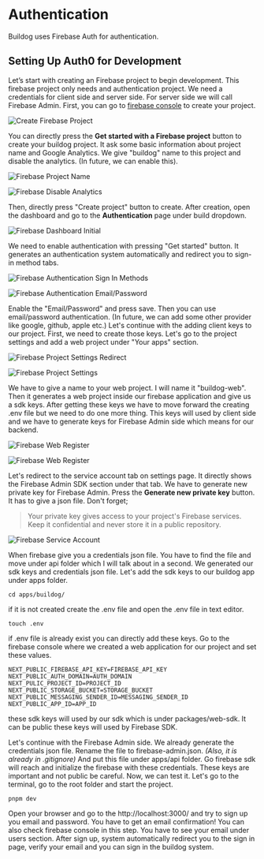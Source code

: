 # Authentication
Buildog uses Firebase Auth for authentication.

## Setting Up Auth0 for Development

Let’s start with creating an Firebase project to begin development. This firebase project only needs and authentication project.
We need a credentials for client side and server side. For server side we will call Firebase Admin.
First, you can go to [firebase console](https://console.firebase.google.com/) to create your project.

![Create Firebase Project](../../images/auth/create-firebase-project.png)

You can directly press the **Get started with a Firebase project** button to create your buildog project. It ask some basic information about project name and Google Analytics. We give "buildog" name to this project and disable the analytics. (In future, we can enable this).

![Firebase Project Name](../../images/auth/firebase-give-project-name.png)

![Firebase Disable Analytics](../../images/auth/firebase-disable-analytics.png)

Then, directly press "Create project" button to create. After creation, open the dashboard and go to the **Authentication** page under build dropdown.

![Firebase Dashboard Initial](../../images/auth/firebase-authentication.png)

We need to enable authentication with pressing "Get started" button. It generates an authentication system automatically and redirect you to sign-in method tabs. 

![Firebase Authentication Sign In Methods](../../images/auth/firebase-authentication-signin-methods.png)

![Firebase Authentication Email/Password](../../images/auth/firebase-authentication-email-password.png)

Enable the "Email/Password" and press save. Then you can use email/password authentication. (In future, we can add some other provider like google, github, apple etc.) Let's continue with the adding client keys to our project. First, we need to create those keys. Let's go to the project settings and add a web project under "Your apps" section.

![Firebase Project Settings Redirect](../../images/auth/firebase-settings-redirect.png)

![Firebase Project Settings](../../images/auth/firebase-project-settings.png)

We have to give a name to your web project. I will name it "buildog-web". Then it generates a web project inside our firebase application and give us a sdk keys. After getting these keys we have to move forward the creating .env file but we need to do one more thing. This keys will used by client side and we have to generate keys for Firebase Admin side which means for our backend.

![Firebase Web Register](../../images/auth/firebase-web-register-app.png)

![Firebase Web Register](../../images/auth/firebase-get-sdk-keys.png)

Let's redirect to the service account tab on settings page. It directly shows the Firebase Admin SDK section under that tab. We have to generate new private key for Firebase Admin. Press the **Generate new private key** button. It has to give a json file. Don't forget;

> Your private key gives access to your project's Firebase services. Keep it confidential and never store it in a public repository.


![Firebase Service Account](../../images/auth/firebase-service-accounts.png)

When firebase give you a credentials json file. You have to find the file and move under api folder which I will talk about in a second. We generated our sdk keys and credentials json file. Let's add the sdk keys to our buildog app under apps folder.

```
cd apps/buildog/
```

if it is not created create the .env file and open the .env file in text editor.

```
touch .env
```

if .env file is already exist you can directly add these keys. Go to the firebase console where we created a web application for our project and set these values.

```
NEXT_PUBLIC_FIREBASE_API_KEY=FIREBASE_API_KEY
NEXT_PUBLIC_AUTH_DOMAIN=AUTH_DOMAIN
NEXT_PULIC_PROJECT_ID=PROJECT_ID
NEXT_PUBLIC_STORAGE_BUCKET=STORAGE_BUCKET
NEXT_PUBLIC_MESSAGING_SENDER_ID=MESSAGING_SENDER_ID
NEXT_PUBLIC_APP_ID=APP_ID
```
these sdk keys will used by our sdk which is under packages/web-sdk. It can be public these keys will used by Firebase SDK.

Let's continue with the Firebase Admin side. We already generate the credentials json file. Rename the file to firebase-admin.json. _(Also, it is already in .gitignore)_
And put this file under apps/api folder. Go firebase sdk will reach and initialize the firebase with these credentials. These keys are important and not public be careful. Now, we can test it. Let's go to the terminal, go to the root folder and start the project.

```
pnpm dev
```

Open your browser and go to the http://localhost:3000/ and try to sign up you email and password. You have to get an email confirmation! You can also check firebase console in this step. You have to see your email under users section. After sign up, system automatically redirect you to the sign in page, verify your email and you can sign in the buildog system.